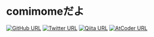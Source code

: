 # comimomeだよ

[![GitHub URL](https://img.shields.io/badge/github-@comimome-181717?logo=github)](https://github.com/comimome)
[![Twitter URL](https://img.shields.io/badge/x-@comimome-1D98F0?logo=x)](https://twitter.com/comimome)
[![Qiita URL](https://img.shields.io/badge/qiita-@comimome-55C500?logo=qiita)](https://qiita.com/comimome)
[![AtCoder URL](https://cp-logo.vercel.app/atcoder/comimome)](https://atcoder.jp/users/comimome)
